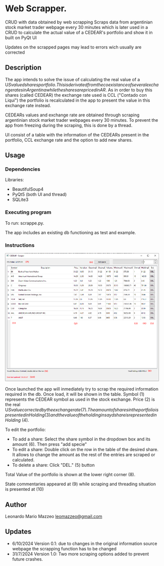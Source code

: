 # Web Scrapper.

CRUD with data obtained by web scrapping
Scraps data from argentinian stock market trader webpage every 30 minutes which is later used in a CRUD to calculate the actual value of a CEDEAR's portfolio and show it in  built on PyQt UI

Updates on the scrapped pages may lead to errors wich usually are corrected

## Description

The app intends to solve the issue of calculating the real value of a U$S valued shares portfolio. This is derivated from the coexistance of several exchange rates in Argentina while the shares are priced in AR$. As in order to buy this shares (called CEDEAR) the exchange rate used is CCL ("Contado con Liqui") the portfolio is recalculated in the app to present the value in this exchange rate instead. 

CEDEARs values and exchange rate are obtained through scraping argentinian stock market trader webpages every 30 minutes. To prevent the app from freezing during the scraping, this is done by a thread. 

UI consist of a table with the information of the CEDEARs present in the portfolio, CCL exchange rate and the option to add new shares. 

## Usage

### Dependencies

Libraries:
* BeautifulSoup4
* PyQt5 (both UI and thread)
* SQLite3


### Executing program

To run: scrappe.py. 

The app includes an existing db functioning as test and example.

### Instructions

![Screenshot of the UI with reference numbers in red](scarper2.png)

Once launched the app will inmediately try to scrap the required information required in the db. Once load, it will be shown in the table. Symbol (1) represents the CEDEAR symbol as used in the stock exchange. Price (2) is the real U$S value corrected by the exchange rate (7). The amount of shares in the portfolio is presented in Holding (3) and the value of the holding in sayd share is represented in Holding$ (4). 

To edit the portfolio:
* To add a share: Select the share symbol in the dropdown box and its amount (6). Then press "add specie"
* To edit a share: Double click on the row in the table of the desired share. It allows to change the amount as the rest of the entries are scraped or calculated.
* To delete a share: Click "DEL." (5) button

Total Value of the portfolio is shown at the lower right corner (8).

State commentaries appeared at (9) while scraping and threading situation is presented at (10)



## Author

Leonardo Mario Mazzeo
leomazzeo@gmail.com

## Updates

* 6/10/2024 Version 0.1: due to changes in the original information source webpage the scrapping function has to be changed
* 31/7/2024 Version 1.0: Two more scraping options added to prevent future crashes. 


